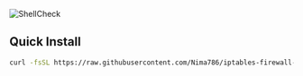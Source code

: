 ![ShellCheck](https://github.com/Nima786/iptables-firewall-manager/actions/workflows/main.yml/badge.svg)

## Quick Install

```bash
curl -fsSL https://raw.githubusercontent.com/Nima786/iptables-firewall-manager/main/firewall-manager.sh | sudo bash

